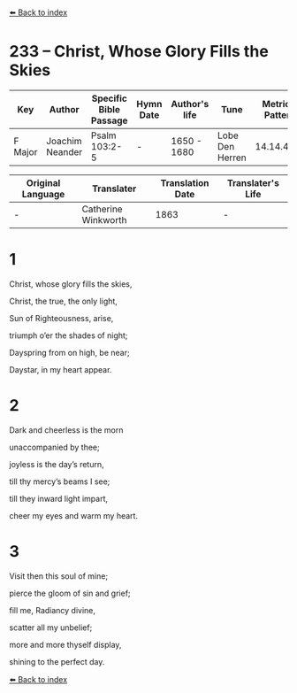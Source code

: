 [⬅️ Back to index](../README.md)

# 233 – Christ, Whose Glory Fills the Skies

Key | Author   | Specific Bible Passage     |Hymn Date |Author's life |Tune |Metrical Pattern   |Composer/Source                                                                                        
-- | --------- | ---------------------------|----------|--------------|-----|-------------------|-------------   
F Major  | Joachim Neander      | Psalm 103:2-5 | -  | 1650 - 1680 | Lobe Den Herren | 14.14.4.7.8 | Chorale Book for England, 1863 

Original Language | Translater | Translation Date   | Translater's Life     
----------------- | --------- | --------------------|-------------   
\-  | Catherine Winkworth      | 1863 | -  | 1827 - 1878 



# 1

Christ, whose glory fills the skies,

Christ, the true, the only light,

Sun of Righteousness, arise,

triumph o’er the shades of night;

Dayspring from on high, be near;

Daystar, in my heart appear.



# 2

Dark and cheerless is the morn

unaccompanied by thee;

joyless is the day’s return,

till thy mercy’s beams I see;

till they inward light impart,

cheer my eyes and warm my heart.



# 3

Visit then this soul of mine;

pierce the gloom of sin and grief;

fill me, Radiancy divine,

scatter all my unbelief;

more and more thyself display,

shining to the perfect day.

[⬅️ Back to index](../README.md)
